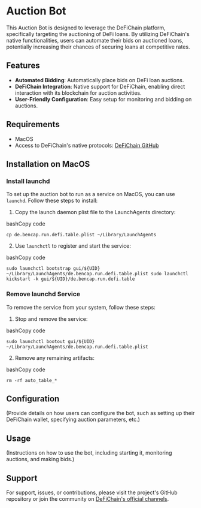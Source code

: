 # Auction Bot

This Auction Bot is designed to leverage the DeFiChain platform, specifically targeting the auctioning of DeFi loans. By utilizing DeFiChain's native functionalities, users can automate their bids on auctioned loans, potentially increasing their chances of securing loans at competitive rates.

## Features

- **Automated Bidding**: Automatically place bids on DeFi loan auctions.
- **DeFiChain Integration**: Native support for DeFiChain, enabling direct interaction with its blockchain for auction activities.
- **User-Friendly Configuration**: Easy setup for monitoring and bidding on auctions.

## Requirements

- MacOS
- Access to DeFiChain's native protocols: [DeFiChain GitHub](https://github.com/DeFiCh)

## Installation on MacOS

### Install launchd

To set up the auction bot to run as a service on MacOS, you can use `launchd`. Follow these steps to install:

1. Copy the launch daemon plist file to the LaunchAgents directory:

bashCopy code

`cp de.bencap.run.defi.table.plist ~/Library/LaunchAgents`

2. Use `launchctl` to register and start the service:

bashCopy code

`sudo launchctl bootstrap gui/${UID} ~/Library/LaunchAgents/de.bencap.run.defi.table.plist sudo launchctl kickstart -k gui/${UID}/de.bencap.run.defi.table`

### Remove launchd Service

To remove the service from your system, follow these steps:

1. Stop and remove the service:

bashCopy code

`sudo launchctl bootout gui/${UID} ~/Library/LaunchAgents/de.bencap.run.defi.table.plist`

2. Remove any remaining artifacts:

bashCopy code

`rm -rf auto_table_*`

## Configuration

(Provide details on how users can configure the bot, such as setting up their DeFiChain wallet, specifying auction parameters, etc.)

## Usage

(Instructions on how to use the bot, including starting it, monitoring auctions, and making bids.)

## Support

For support, issues, or contributions, please visit the project's GitHub repository or join the community on [DeFiChain's official channels](https://github.com/DeFiCh).
